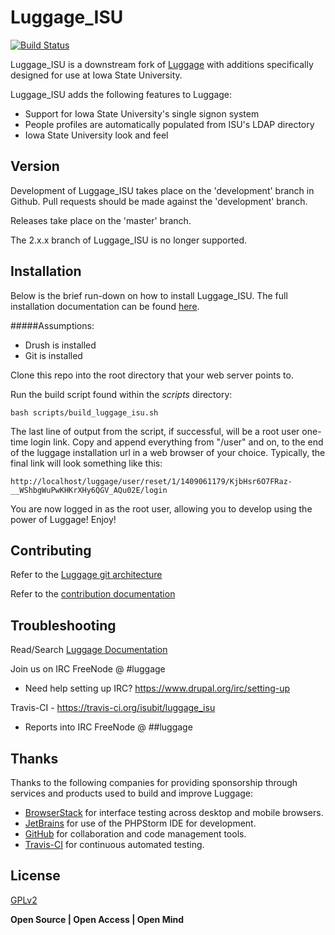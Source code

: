 Luggage_ISU
=========
[![Build Status](https://travis-ci.org/isubit/luggage_isu.svg?branch=master "Build Status")](http://travis-ci.org/isubit/luggage_isu)

Luggage_ISU is a downstream fork of [Luggage](https://github.com/isubit/luggage) with additions specifically designed for use at Iowa State University.

Luggage_ISU adds the following features to Luggage:
* Support for Iowa State University's single signon system
* People profiles are automatically populated from ISU's LDAP directory
* Iowa State University look and feel

Version
----
Development of Luggage_ISU takes place on the 'development' branch in Github. Pull requests should be made against the 'development' branch.

Releases take place on the 'master' branch.

The 2.x.x branch of Luggage_ISU is no longer supported.

Installation
--------------

Below is the brief run-down on how to install Luggage_ISU. The full installation documentation can be found [here](http://luggagedocs.info/installing-luggage-scratch).

#####Assumptions:
* Drush is installed
* Git is installed

Clone this repo into the root directory that your web server points to.

Run the build script found within the *scripts* directory:
```
bash scripts/build_luggage_isu.sh
```

The last line of output from the script, if successful, will be a root user one-time login link. Copy and append everything from "/user" and on, to the end of the luggage installation url in a web browser of your choice. Typically, the final link will look something like this:
```
http://localhost/luggage/user/reset/1/1409061179/KjbHsr6O7FRaz-__WShbgWuPwKHKrXHy6QGV_AQu02E/login
```

You are now logged in as the root user, allowing you to develop using the power of Luggage! Enjoy!

Contributing
----

Refer to the [Luggage git architecture](http://luggagedocs.info/comprehensive-code-flow-management)

Refer to the [contribution documentation](http://luggagedocs.info/luggage-development)

Troubleshooting
----

Read/Search [Luggage Documentation][]

Join us on IRC FreeNode @ #luggage
* Need help setting up IRC? https://www.drupal.org/irc/setting-up

Travis-CI - https://travis-ci.org/isubit/luggage_isu
* Reports into IRC FreeNode @  ##luggage

Thanks
----
Thanks to the following companies for providing sponsorship through services and products used to build and improve Luggage:
- [BrowserStack](https://www.browserstack.com) for interface testing across desktop and mobile browsers.
- [JetBrains](https://www.jetbrains.com/phpstorm/) for use of the PHPStorm IDE for development.
- [GitHub](https://github.com) for collaboration and code management tools.
- [Travis-CI](https://travis-ci.org/) for continuous automated testing.

License
----

[GPLv2][]


**Open Source | Open Access | Open Mind**

[Drupal]:http://drupal.org/
[Drush]:https://github.com/drush-ops/drush
[Ckeditor]:http://ckeditor.com/
[Flexslider2]:http://flexslider.woothemes.com/
[Apache Solr]:http://lucene.apache.org/solr/
[Shibboleth]:https://shibboleth.net/
[GPLv2]:http://www.gnu.org/licenses/gpl-2.0.html
[Travis]:https://travis-ci.org/isubit/luggage.svg?branch=master
[Luggage ISU]:https://github.com/isubit/luggage_isu
[Luggage Documentation]:http://luggagedocs.info/
